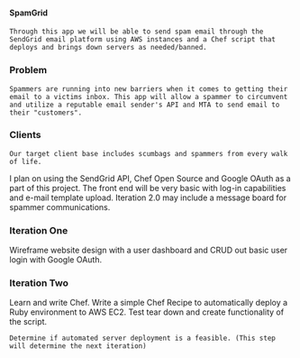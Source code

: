 #### SpamGrid

````
Through this app we will be able to send spam email through the SendGrid email platform using AWS instances and a Chef script that deploys and brings down servers as needed/banned.
````

### Problem

```
Spammers are running into new barriers when it comes to getting their email to a victims inbox. This app will allow a spammer to circumvent and utilize a reputable email sender's API and MTA to send email to their "customers".
```

### Clients

```
Our target client base includes scumbags and spammers from every walk of life.
```

I plan on using the SendGrid API, Chef Open Source and Google OAuth as a part of this project. The front end will be very basic with log-in capabilities and e-mail template upload. Iteration 2.0 may include a message board for spammer communications.

### Iteration One

Wireframe website design with a user dashboard and CRUD out basic user login with Google OAuth.

### Iteration Two

Learn and write Chef. Write a simple Chef Recipe to automatically deploy a Ruby environment to AWS EC2. Test tear down and create functionality of the script.

```
Determine if automated server deployment is a feasible. (This step will determine the next iteration)
```
